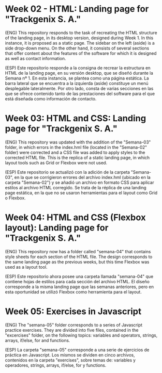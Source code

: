 # Week 02 - HTML: Landing page for "Trackgenix S. A."

(ENG)
This repository responds to the task of recreating the HTML structure of the landing page, in its desktop version, designed during Week 1.
In this instance, it is proposed as a static page. The sidebar on the left (aside) is a side drop-down menu.
On the other hand, it consists of several sections that offer content about the features of the software for which it is designed as well as contact information.

(ESP)
Este repositorio responde a la consigna de recrear la estructura en HTML de la landing page, en su versión desktop, que se diseñó durante la Semana nº 1.
En esta instancia, se plantea como una página estática. La barra lateral que se encuentra a la izquierda (aside) constituye un menú desplegable lateralmente.
Por otro lado, consta de varias secciones en las que se ofrece contenido tanto de las prestaciones del software para el que está diseñada como información de contacto.

# Week 03: HTML and CSS: Landing page for "Trackgenix S. A."

(ENG)
This repository was updated with the addition of the "Semana-03" folder, in which errors in the index.hml file (located in the "Semana-02" folder) were corrected and a CSS file was added to apply styles to the corrected HTML file.
This is the replica of a static landing page, in which layout tools such as Grid or Flexbox were not used.

(ESP)
Este repositorio se actualizó con la adición de la carpeta "Semana-03", en la que se corrigieron errores del archivo index.hml (ubicado en la carpeta "Semana-02") y se añadió un archivo en formato CSS para aplicar estilos al archivo HTML corregido.
Se trata de la réplica de una landing page estática, en la que no se usaron herramientas para el layout como Grid o Flexbox.

# Week 04: HTML and CSS (Flexbox layout): Landing page for "Trackgenix S. A."

(ENG)
This repository now has a folder called "semana-04" that contains style sheets for each section of the HTML file. The design corresponds to the same landing page as the previous weeks, but this time Flexbox was used as a layout tool.

(ESP)
Este repositorio ahora posee una carpeta llamada "semana-04" que contiene hojas de estilos para cada sección del archivo HTML. El diseño corresponde a la misma landing page que las semanas anteriores, pero en esta oportunidad se utilizó Flexbox como herramienta para el layout.

# Week 05: Exercises in Javascript

(ENG)
The "semana-05" folder corresponds to a series of Javascript practice exercises. They are divided into five files, contained in the "excercises" folder, on the following topics: variables and operators, strings, arrays, if/else, for and functions.

(ESP)
La carpeta "semana-05" corresponde a una serie de ejercicios de práctica en Javascript. Los mismos se dividen en cinco archivos, contenidos en la carpeta "exercises", sobre temas de: variables y operadores, strings, arrays, if/else, for y functions.